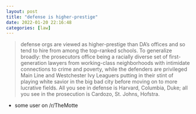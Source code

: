 ```yaml
---
layout: post
title: "defense is higher-prestige"
date: 2022-01-20 22:16:48
categories: [law]
---
```


> defense orgs are viewed as higher-prestige than DA’s offices and so tend to hire from among the top-ranked schools. To generalize broadly: the prosecutors office being a racially diverse set of first-generation lawyers from working-class neighborhoods with intimidate connections to crime and poverty, while the defenders are privileged Main Line and Westchester Ivy Leaguers putting in their stint of playing white savior in the big bad city before moving on to more lucrative fields. All you see in defense is Harvard, Columbia, Duke; all you see in the prosecution is Cardozo, St. Johns, Hofstra.
- some user on /r/TheMotte